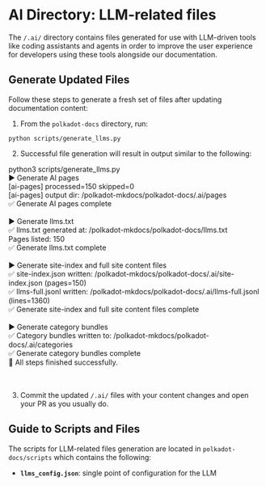 # AI Directory: LLM-related files

The `/.ai/` directory contains files generated for use with LLM-driven tools like coding assistants and agents in order to improve the user experience for developers using these tools alongside our documentation.  

## Generate Updated Files

Follow these steps to generate a fresh set of files after updating documentation content:

1. From the `polkadot-docs` directory, run:

```
python scripts/generate_llms.py
```

2. Successful file generation will result in output similar to the following:

<div id="termynal" data-termynal>
    <span data-ty="input"><span class="file-path"></span>python3 scripts/generate_llms.py</span>
  <br />
    <span data-ty>▶️  Generate AI pages</span><br />
    <span data-ty>[ai-pages] processed=150 skipped=0</span><br />
    <span data-ty>[ai-pages] output dir: /polkadot-mkdocs/polkadot-docs/.ai/pages</span><br />
    <span data-ty>✅ Generate AI pages complete</span><br />
    <span data-ty> </span><br />
    <span data-ty>▶️  Generate llms.txt</span><br />
    <span data-ty>✅ llms.txt generated at: /polkadot-mkdocs/polkadot-docs/llms.txt</span><br />
    <span data-ty> Pages listed: 150</span><br />
    <span data-ty>✅ Generate llms.txt complete</span><br />
    <span data-ty> </span><br />
    <span data-ty>▶️  Generate site-index and full site content files</span><br />
    <span data-ty>✅ site-index.json written: /polkadot-mkdocs/polkadot-docs/.ai/site-index.json  (pages=150)</span><br />
    <span data-ty>✅ llms-full.jsonl written: /polkadot-mkdocs/polkadot-docs/.ai/llms-full.jsonl  (lines=1360)</span><br />
    <span data-ty>✅ Generate site-index and full site content files complete</span><br />
    <span data-ty> </span><br />
    <span data-ty>▶️  Generate category bundles</span><br />
    <span data-ty>✅ Category bundles written to: /polkadot-mkdocs/polkadot-docs/.ai/categories</span><br />
    <span data-ty>✅ Generate category bundles complete</span>
    <span data-ty> </span><br />
    <span data-ty>🎉 All steps finished successfully.</span>
    <span data-ty></span><br />
    </div><br /><br />

3. Commit the updated `/.ai/` files with your content changes and open your PR as you usually do.

## Guide to Scripts and Files

The scripts for LLM-related files generation are located in `polkadot-docs/scripts` which contains the following:

- **`llms_config.json`**: single point of configuration for the LLM 


